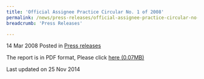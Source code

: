 ```yaml
---
title: 'Official Assignee Practice Circular No. 1 of 2008'
permalink: /news/press-releases/official-assignee-practice-circular-no-1-of-2008/
breadcrumb: 'Press Releases'

---
```




14 Mar 2008 Posted in [Press releases](/news/press-releases)

The report is in PDF format, Please click  [here (0.07MB)](/files/news/press-releases/2008/03/linkclick6b5f.pdf)

<p class="right-side-updated">Last updated on 25 Nov 2014</p>
